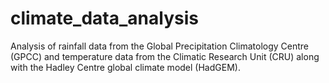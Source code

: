 # climate_data_analysis
Analysis of rainfall data from the Global Precipitation Climatology Centre (GPCC) and temperature data from the Climatic Research Unit (CRU) along with the Hadley Centre global climate model (HadGEM).
